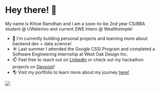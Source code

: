# Hey there! 👋

<!--
**khloe-r/khloe-r** is a ✨ _special_ ✨ repository because its `README.md` (this file) appears on your GitHub profile.

Here are some ideas to get you started:

- 🔭 I’m currently working on ...
- 🌱 I’m currently learning ...
- 👯 I’m looking to collaborate on ...
- 🤔 I’m looking for help with ...
- 💬 Ask me about ...
- 📫 How to reach me: ...
- 😄 Pronouns: ...
- ⚡ Fun fact: ...
-->

My name is Khloe Ramdhan and I am a soon-to-be 2nd year CS/BBA student @ UWaterloo and current SWE Intern @ Wealthsimple!
* 🌱 I'm currently building personal projects and learning more about backend dev + data science!
* ☀️ Last summer I attended the Google CSSI Program and completed a Software Engineering Internship at West Oak Design Inc.
* 📫 Feel free to reach out on [LinkedIn](https://www.linkedin.com/in/khloe-ramdhan/) or check out my hackathon projects on [Devpost](https://devpost.com/khloe-r)!
* 🌎 Visit my portfolio to learn more about my journey [here!](https://khloe-r.github.io/dev-portfolio/)

<div>
  <img src="https://github-readme-stats.vercel.app/api?username=khloe-r&show_icons=true&theme=blueberry&hide_border=true&count_private=true" />
</div>

